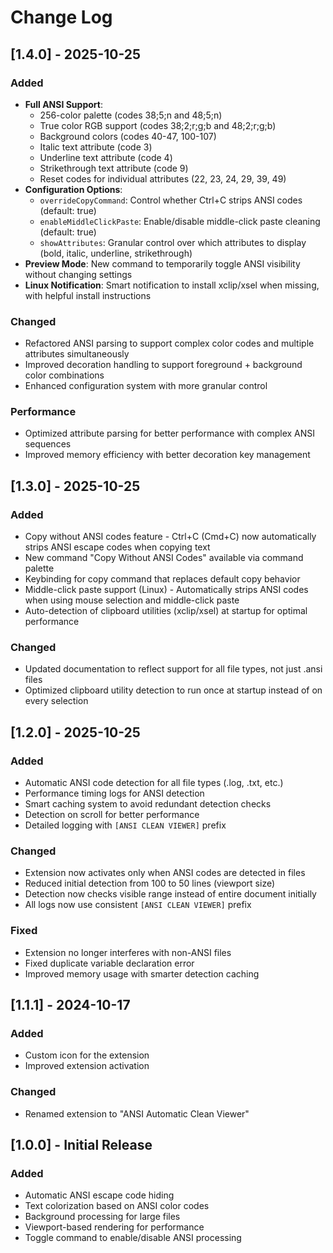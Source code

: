 # Change Log

## [1.4.0] - 2025-10-25

### Added
- **Full ANSI Support**:
  - 256-color palette (codes 38;5;n and 48;5;n)
  - True color RGB support (codes 38;2;r;g;b and 48;2;r;g;b)
  - Background colors (codes 40-47, 100-107)
  - Italic text attribute (code 3)
  - Underline text attribute (code 4)
  - Strikethrough text attribute (code 9)
  - Reset codes for individual attributes (22, 23, 24, 29, 39, 49)
- **Configuration Options**:
  - `overrideCopyCommand`: Control whether Ctrl+C strips ANSI codes (default: true)
  - `enableMiddleClickPaste`: Enable/disable middle-click paste cleaning (default: true)
  - `showAttributes`: Granular control over which attributes to display (bold, italic, underline, strikethrough)
- **Preview Mode**: New command to temporarily toggle ANSI visibility without changing settings
- **Linux Notification**: Smart notification to install xclip/xsel when missing, with helpful install instructions

### Changed
- Refactored ANSI parsing to support complex color codes and multiple attributes simultaneously
- Improved decoration handling to support foreground + background color combinations
- Enhanced configuration system with more granular control

### Performance
- Optimized attribute parsing for better performance with complex ANSI sequences
- Improved memory efficiency with better decoration key management

## [1.3.0] - 2025-10-25

### Added
- Copy without ANSI codes feature - Ctrl+C (Cmd+C) now automatically strips ANSI escape codes when copying text
- New command "Copy Without ANSI Codes" available via command palette
- Keybinding for copy command that replaces default copy behavior
- Middle-click paste support (Linux) - Automatically strips ANSI codes when using mouse selection and middle-click paste
- Auto-detection of clipboard utilities (xclip/xsel) at startup for optimal performance

### Changed
- Updated documentation to reflect support for all file types, not just .ansi files
- Optimized clipboard utility detection to run once at startup instead of on every selection

## [1.2.0] - 2025-10-25

### Added
- Automatic ANSI code detection for all file types (.log, .txt, etc.)
- Performance timing logs for ANSI detection
- Smart caching system to avoid redundant detection checks
- Detection on scroll for better performance
- Detailed logging with `[ANSI CLEAN VIEWER]` prefix

### Changed
- Extension now activates only when ANSI codes are detected in files
- Reduced initial detection from 100 to 50 lines (viewport size)
- Detection now checks visible range instead of entire document initially
- All logs now use consistent `[ANSI CLEAN VIEWER]` prefix

### Fixed
- Extension no longer interferes with non-ANSI files
- Fixed duplicate variable declaration error
- Improved memory usage with smarter detection caching

## [1.1.1] - 2024-10-17

### Added
- Custom icon for the extension
- Improved extension activation

### Changed
- Renamed extension to "ANSI Automatic Clean Viewer"

## [1.0.0] - Initial Release

### Added
- Automatic ANSI escape code hiding
- Text colorization based on ANSI color codes
- Background processing for large files
- Viewport-based rendering for performance
- Toggle command to enable/disable ANSI processing
